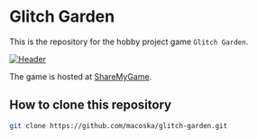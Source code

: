 # Glitch Garden

This is the repository for the hobby project game
`Glitch Garden`.

[![Header](img/cover.gif)][Game]

The game is hosted at [ShareMyGame][Game].

## How to clone this repository

```bash
git clone https://github.com/macoska/glitch-garden.git
```

[Game]:https://sharemygame.com/@makokaz/glitch-garden
